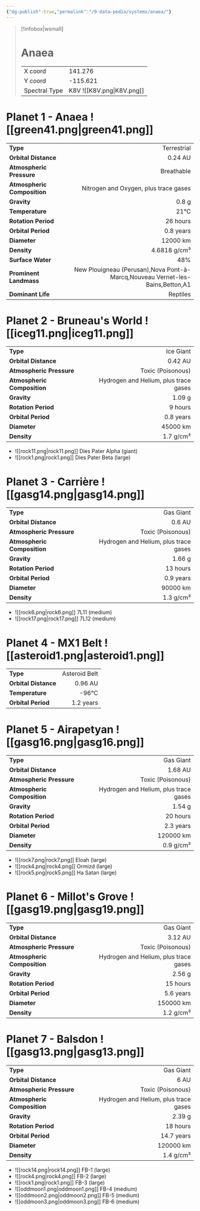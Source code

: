 ```yaml
---
{"dg-publish":true,"permalink":"/9-data-pedia/systems/anaea/"}
---
```


> [!infobox|wsmall]
> # Anaea
> | | |
> | - | - |
> | X coord | 141.276 |
> | Y coord| -115.621 |
> | Spectral Type | K8V ![[K8V.png\|K8V.png]] |

# Planet 1 - Anaea ![[green41.png\|green41.png]]
|                             |                           |
| --------------------------- | -------------------------:|
| **Type**                    |             Terrestrial |
| **Orbital Distance**        |   0.24 AU |
| **Atmospheric Pressure**    |       Breathable |
| **Atmospheric Composition** |      Nitrogen and Oxygen, plus trace gases |
| **Gravity**                 |        0.8 g |
| **Temperature**             |    21°C |
| **Rotation Period**         |  26 hours |
| **Orbital Period** | 0.8 years |
| **Diameter**                |      12000 km | 
| **Density**                 |    4.6818 g/cm³ |
| **Surface Water**           |           48% | 
| **Prominent Landmass**      |         New Plouigneau (Perusan),Nova Pont-à-Marcq,Nouveau Vernet-les-Bains,Betton,A1 | 
| **Dominant Life**           |         Reptiles |





# Planet 2 - Bruneau's World ![[iceg11.png\|iceg11.png]]
|                             |                           |
| --------------------------- | -------------------------:|
| **Type**                    |             Ice Giant |
| **Orbital Distance**        |   0.42 AU |
| **Atmospheric Pressure**    |       Toxic (Poisonous) |
| **Atmospheric Composition** |      Hydrogen and Helium, plus trace gases |
| **Gravity**                 |        1.09 g |
| **Rotation Period**         |  9 hours |
| **Orbital Period** | 0.8 years |
| **Diameter**                |      45000 km | 
| **Density**                 |    1.7 g/cm³ |



- ![[rock11.png\|rock11.png]] Dies Pater Alpha (giant)
- ![[rock1.png\|rock1.png]] Dies Pater Beta (large)


# Planet 3 - Carrière ![[gasg14.png\|gasg14.png]]
|                             |                           |
| --------------------------- | -------------------------:|
| **Type**                    |             Gas Giant |
| **Orbital Distance**        |   0.6 AU |
| **Atmospheric Pressure**    |       Toxic (Poisonous) |
| **Atmospheric Composition** |      Hydrogen and Helium, plus trace gases |
| **Gravity**                 |        1.66 g |
| **Rotation Period**         |  13 hours |
| **Orbital Period** | 0.9 years |
| **Diameter**                |      90000 km | 
| **Density**                 |    1.3 g/cm³ |



- ![[rock6.png\|rock6.png]] 7L11 (medium)
- ![[rock17.png\|rock17.png]] 7L12 (medium)


# Planet 4 - MX1 Belt ![[asteroid1.png\|asteroid1.png]]
|                             |                           |
| --------------------------- | -------------------------:|
| **Type**                    |             Asteroid Belt |
| **Orbital Distance**        |   0.96 AU |
| **Temperature**             |    -96°C |
| **Orbital Period** | 1.2 years |





# Planet 5 - Airapetyan ![[gasg16.png\|gasg16.png]]
|                             |                           |
| --------------------------- | -------------------------:|
| **Type**                    |             Gas Giant |
| **Orbital Distance**        |   1.68 AU |
| **Atmospheric Pressure**    |       Toxic (Poisonous) |
| **Atmospheric Composition** |      Hydrogen and Helium, plus trace gases |
| **Gravity**                 |        1.54 g |
| **Rotation Period**         |  20 hours |
| **Orbital Period** | 2.3 years |
| **Diameter**                |      120000 km | 
| **Density**                 |    0.9 g/cm³ |



- ![[rock7.png\|rock7.png]] Eloah (large)
- ![[rock4.png\|rock4.png]] Ormizd (large)
- ![[rock5.png\|rock5.png]] Ha Satan (large)


# Planet 6 - Millot's Grove ![[gasg19.png\|gasg19.png]]
|                             |                           |
| --------------------------- | -------------------------:|
| **Type**                    |             Gas Giant |
| **Orbital Distance**        |   3.12 AU |
| **Atmospheric Pressure**    |       Toxic (Poisonous) |
| **Atmospheric Composition** |      Hydrogen and Helium, plus trace gases |
| **Gravity**                 |        2.56 g |
| **Rotation Period**         |  15 hours |
| **Orbital Period** | 5.6 years |
| **Diameter**                |      150000 km | 
| **Density**                 |    1.2 g/cm³ |





# Planet 7 - Balsdon ![[gasg13.png\|gasg13.png]]
|                             |                           |
| --------------------------- | -------------------------:|
| **Type**                    |             Gas Giant |
| **Orbital Distance**        |   6 AU |
| **Atmospheric Pressure**    |       Toxic (Poisonous) |
| **Atmospheric Composition** |      Hydrogen and Helium, plus trace gases |
| **Gravity**                 |        2.39 g |
| **Rotation Period**         |  18 hours |
| **Orbital Period** | 14.7 years |
| **Diameter**                |      120000 km | 
| **Density**                 |    1.4 g/cm³ |



- ![[rock14.png\|rock14.png]] FB-1 (large)
- ![[rock4.png\|rock4.png]] FB-2 (large)
- ![[rock1.png\|rock1.png]] FB-3 (large)
- ![[oddmoon1.png\|oddmoon1.png]] FB-4 (medium)
- ![[oddmoon2.png\|oddmoon2.png]] FB-5 (medium)
- ![[oddmoon3.png\|oddmoon3.png]] FB-6 (medium)


